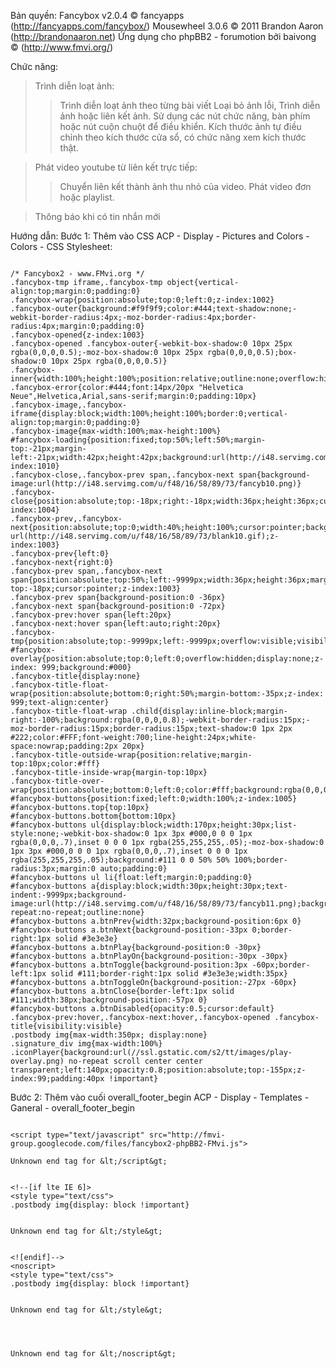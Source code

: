 Bản quyền:
Fancybox v2.0.4 © fancyapps (http://fancyapps.com/fancybox/)
Mousewheel 3.0.6 © 2011 Brandon Aaron (http://brandonaaron.net)
Ứng dụng cho phpBB2 - forumotion bởi baivong © (http://www.fmvi.org/)

Chức năng:

> Trình diễn loạt ảnh:
> > Trình diễn loạt ảnh theo từng bài viết
> > Loại bỏ ảnh lỗi,
> > Trình diễn ảnh hoặc liên kết ảnh.
> > Sử dụng các nút chức năng, bàn phím hoặc nút cuộn chuột để điều khiển.
> > Kích thước ảnh tự điều chỉnh theo kích thước cửa sổ, có chức năng xem kích thước thật.


> Phát video youtube từ liên kết trực tiếp:
> > Chuyển liên kết thành ảnh thu nhỏ của video.
> > Phát video đơn hoặc playlist.


> Thông báo khi có tin nhắn mới



Hướng dẫn:
Bước 1: Thêm vào CSS
ACP - Display - Pictures and Colors - Colors - CSS Stylesheet:

```

/* Fancybox2 - www.FMvi.org */
.fancybox-tmp iframe,.fancybox-tmp object{vertical-align:top;margin:0;padding:0}
.fancybox-wrap{position:absolute;top:0;left:0;z-index:1002}
.fancybox-outer{background:#f9f9f9;color:#444;text-shadow:none;-webkit-border-radius:4px;-moz-border-radius:4px;border-radius:4px;margin:0;padding:0}
.fancybox-opened{z-index:1003}
.fancybox-opened .fancybox-outer{-webkit-box-shadow:0 10px 25px rgba(0,0,0,0.5);-moz-box-shadow:0 10px 25px rgba(0,0,0,0.5);box-shadow:0 10px 25px rgba(0,0,0,0.5)}
.fancybox-inner{width:100%;height:100%;position:relative;outline:none;overflow:hidden;margin:0;padding:0}
.fancybox-error{color:#444;font:14px/20px "Helvetica Neue",Helvetica,Arial,sans-serif;margin:0;padding:10px}
.fancybox-image,.fancybox-iframe{display:block;width:100%;height:100%;border:0;vertical-align:top;margin:0;padding:0}
.fancybox-image{max-width:100%;max-height:100%}
#fancybox-loading{position:fixed;top:50%;left:50%;margin-top:-21px;margin-left:-21px;width:42px;height:42px;background:url(http://i48.servimg.com/u/f48/16/58/89/73/fancyb10.gif);opacity:0.8;cursor:pointer;z-index:1010}
.fancybox-close,.fancybox-prev span,.fancybox-next span{background-image:url(http://i48.servimg.com/u/f48/16/58/89/73/fancyb10.png)}
.fancybox-close{position:absolute;top:-18px;right:-18px;width:36px;height:36px;cursor:pointer;z-index:1004}
.fancybox-prev,.fancybox-next{position:absolute;top:0;width:40%;height:100%;cursor:pointer;background:transparent url(http://i48.servimg.com/u/f48/16/58/89/73/blank10.gif);z-index:1003}
.fancybox-prev{left:0}
.fancybox-next{right:0}
.fancybox-prev span,.fancybox-next span{position:absolute;top:50%;left:-9999px;width:36px;height:36px;margin-top:-18px;cursor:pointer;z-index:1003}
.fancybox-prev span{background-position:0 -36px}
.fancybox-next span{background-position:0 -72px}
.fancybox-prev:hover span{left:20px}
.fancybox-next:hover span{left:auto;right:20px}
.fancybox-tmp{position:absolute;top:-9999px;left:-9999px;overflow:visible;visibility:hidden;padding:0}
#fancybox-overlay{position:absolute;top:0;left:0;overflow:hidden;display:none;z-index: 999;background:#000}
.fancybox-title{display:none}
.fancybox-title-float-wrap{position:absolute;bottom:0;right:50%;margin-bottom:-35px;z-index: 999;text-align:center}
.fancybox-title-float-wrap .child{display:inline-block;margin-right:-100%;background:rgba(0,0,0,0.8);-webkit-border-radius:15px;-moz-border-radius:15px;border-radius:15px;text-shadow:0 1px 2px #222;color:#FFF;font-weight:700;line-height:24px;white-space:nowrap;padding:2px 20px}
.fancybox-title-outside-wrap{position:relative;margin-top:10px;color:#fff}
.fancybox-title-inside-wrap{margin-top:10px}
.fancybox-title-over-wrap{position:absolute;bottom:0;left:0;color:#fff;background:rgba(0,0,0,.8);padding:10px}
#fancybox-buttons{position:fixed;left:0;width:100%;z-index:1005}
#fancybox-buttons.top{top:10px}
#fancybox-buttons.bottom{bottom:10px}
#fancybox-buttons ul{display:block;width:170px;height:30px;list-style:none;-webkit-box-shadow:0 1px 3px #000,0 0 0 1px rgba(0,0,0,.7),inset 0 0 0 1px rgba(255,255,255,.05);-moz-box-shadow:0 1px 3px #000,0 0 0 1px rgba(0,0,0,.7),inset 0 0 0 1px rgba(255,255,255,.05);background:#111 0 0 50% 50% 100%;border-radius:3px;margin:0 auto;padding:0}
#fancybox-buttons ul li{float:left;margin:0;padding:0}
#fancybox-buttons a{display:block;width:30px;height:30px;text-indent:-9999px;background-image:url(http://i48.servimg.com/u/f48/16/58/89/73/fancyb11.png);background-repeat:no-repeat;outline:none}
#fancybox-buttons a.btnPrev{width:32px;background-position:6px 0}
#fancybox-buttons a.btnNext{background-position:-33px 0;border-right:1px solid #3e3e3e}
#fancybox-buttons a.btnPlay{background-position:0 -30px}
#fancybox-buttons a.btnPlayOn{background-position:-30px -30px}
#fancybox-buttons a.btnToggle{background-position:3px -60px;border-left:1px solid #111;border-right:1px solid #3e3e3e;width:35px}
#fancybox-buttons a.btnToggleOn{background-position:-27px -60px}
#fancybox-buttons a.btnClose{border-left:1px solid #111;width:38px;background-position:-57px 0}
#fancybox-buttons a.btnDisabled{opacity:0.5;cursor:default}
.fancybox-prev:hover,.fancybox-next:hover,.fancybox-opened .fancybox-title{visibility:visible}
.postbody img{max-width:350px; display:none}
.signature_div img{max-width:100%}
.iconPlayer{background:url(//ssl.gstatic.com/s2/tt/images/play-overlay.png) no-repeat scroll center center transparent;left:140px;opacity:0.8;position:absolute;top:-155px;z-index:99;padding:40px !important}

```

Bước 2: Thêm vào cuối overall\_footer\_begin
ACP - Display - Templates - Ganeral - overall\_footer\_begin

```

<script type="text/javascript" src="http://fmvi-group.googlecode.com/files/fancybox2-phpBB2-FMvi.js">

Unknown end tag for &lt;/script&gt;


<!--[if lte IE 6]>
<style type="text/css">
.postbody img{display: block !important}


Unknown end tag for &lt;/style&gt;


<![endif]-->
<noscript>
<style type="text/css">
.postbody img{display: block !important}


Unknown end tag for &lt;/style&gt;




Unknown end tag for &lt;/noscript&gt;


```
